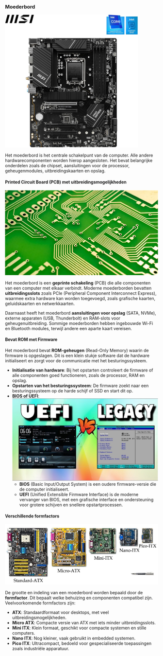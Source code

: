 ### Moederbord
<img src="../images/motherboard.png" width="438px" heigth="438px"/>


Het moederbord is het centrale schakelpunt van de computer. Alle andere hardwarecomponenten worden hierop aangesloten. Het bevat belangrijke onderdelen zoals de chipset, aansluitingen voor de processor, geheugenmodules, uitbreidingskaarten en opslag.

#### Printed Circuit Board (PCB) met uitbreidingsmogelijkheden

![printed circuit board](../images/pcb.png)

Het moederbord is een **geprinte schakeling** (PCB) die alle componenten van een computer met elkaar verbindt. Moderne moederborden bevatten **uitbreidingsslots** zoals PCIe (Peripheral Component Interconnect Express), waarmee extra hardware kan worden toegevoegd, zoals grafische kaarten, geluidskaarten en netwerkkaarten.

Daarnaast heeft het moederbord **aansluitingen voor opslag** (SATA, NVMe), externe apparaten (USB, Thunderbolt) en RAM-slots voor geheugenuitbreiding. Sommige moederborden hebben ingebouwde Wi-Fi en Bluetooth modules, terwijl andere een aparte kaart vereisen.

#### Bevat ROM met Firmware
Het moederbord bevat **ROM-geheugen** (Read-Only Memory) waarin de firmware is opgeslagen. Dit is een klein stukje software dat de hardware initialiseert en zorgt voor de communicatie met het besturingssysteem.
- **Initialisatie van hardware**: Bij het opstarten controleert de firmware of alle componenten goed functioneren, zoals de processor, RAM en opslag.
- **Opstarten van het besturingssysteem**: De firmware zoekt naar een besturingssysteem op de harde schijf of SSD en start dit op.
- **BIOS of UEFI**:
![Bios vs UEFI](../images/bios_vs_uefi.png)
    - **BIOS** (Basic Input/Output System) is een oudere firmware-versie die de computer initialiseert.
    - **UEFI** (Unified Extensible Firmware Interface) is de moderne vervanger van BIOS, met een grafische interface en ondersteuning voor grotere schijven en snellere opstartprocessen.

#### Verschillende formfactors

![Motherboard Formfactors](../images/motherboard_formfactors.png)

De grootte en indeling van een moederbord worden bepaald door de **formfactor**. Dit bepaalt welke behuizing en componenten compatibel zijn. Veelvoorkomende formfactors zijn:
- **ATX**: Standaardformaat voor desktops, met veel uitbreidingsmogelijkheden.
- **Micro ATX**: Compacte versie van ATX met iets minder uitbreidingsslots.
- **Mini ITX**: Klein formaat, geschikt voor compacte systemen en stille computers.
- **Nano ITX**: Nog kleiner, vaak gebruikt in embedded systemen.
- **Pico ITX**: Ultracompact, bedoeld voor gespecialiseerde toepassingen zoals industriële apparatuur.